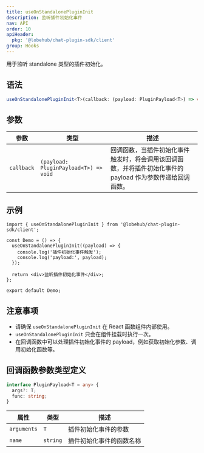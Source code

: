 ```yaml
---
title: useOnStandalonePluginInit
description: 监听插件初始化事件
nav: API
order: 10
apiHeader:
  pkg: '@lobehub/chat-plugin-sdk/client'
group: Hooks
---
```


用于监听 standalone 类型的插件初始化。

## 语法

```ts
useOnStandalonePluginInit<T>(callback: (payload: PluginPayload<T>) => void): void;
```

## 参数

| 参数       | 类型                                  | 描述                                                                                                        |
| ---------- | ------------------------------------- | ----------------------------------------------------------------------------------------------------------- |
| `callback` | `(payload: PluginPayload<T>) => void` | 回调函数，当插件初始化事件触发时，将会调用该回调函数，并将插件初始化事件的 payload 作为参数传递给回调函数。 |

## 示例

```tsx | pure
import { useOnStandalonePluginInit } from '@lobehub/chat-plugin-sdk/client';

const Demo = () => {
  useOnStandalonePluginInit((payload) => {
    console.log('插件初始化事件触发');
    console.log('payload:', payload);
  });

  return <div>监听插件初始化事件</div>;
};

export default Demo;
```

## 注意事项

- 请确保 `useOnStandalonePluginInit` 在 React 函数组件内部使用。
- `useOnStandalonePluginInit` 只会在组件挂载时执行一次。
- 在回调函数中可以处理插件初始化事件的 payload，例如获取初始化参数、调用初始化函数等。

## 回调函数参数类型定义

```ts
interface PluginPayload<T = any> {
  args?: T;
  func: string;
}
```

| 属性     | 类型     | 描述                     |
|--------| -------- | ------------------------ |
| `arguments` | `T`      | 插件初始化事件的参数     |
| `name` | `string` | 插件初始化事件的函数名称 |
